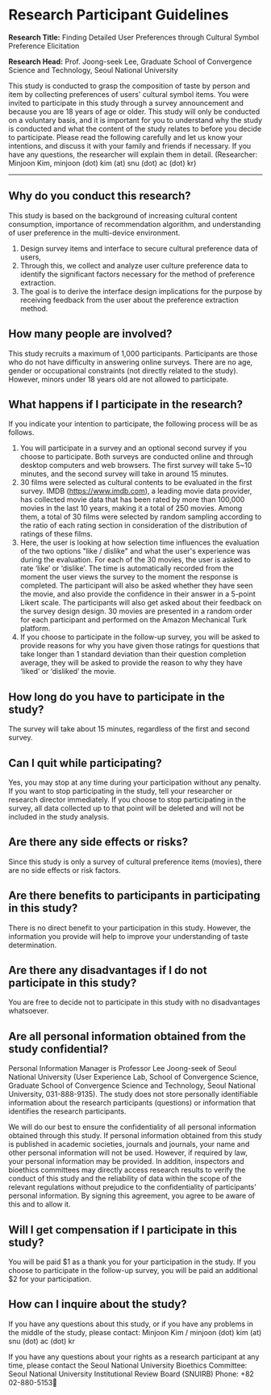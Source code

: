 # Research Participant Guidelines
**Research Title:** Finding Detailed User Preferences through Cultural Symbol Preference Elicitation

**Research Head:** Prof. Joong-seek Lee, Graduate School of Convergence Science and Technology, Seoul National University

This study is conducted to grasp the composition of taste by person and item by collecting preferences of users' cultural symbol items. You were invited to participate in this study through a survey announcement and because you are 18 years of age or older. This study will only be conducted on a voluntary basis, and it is important for you to understand why the study is conducted and what the content of the study relates to before you decide to participate. Please read the following carefully and let us know your intentions, and discuss it with your family and friends if necessary. If you have any questions, the researcher will explain them in detail. 
(Researcher: Minjoon Kim, minjoon (dot) kim (at) snu (dot) ac (dot) kr)

- - - -
## Why do you conduct this research?
This study is based on the background of increasing cultural content consumption, importance of recommendation algorithm, and understanding of user preference in the multi-device environment.
1. Design survey items and interface to secure cultural preference data of users,
2. Through this, we collect and analyze user culture preference data to identify the significant factors necessary for the method of preference extraction.
3. The goal is to derive the interface design implications for the purpose by receiving feedback from the user about the preference extraction method.


## How many people are involved?
This study recruits a maximum of 1,000 participants. Participants are those who do not have difficulty in answering online surveys. There are no age, gender or occupational constraints (not directly related to the study). However, minors under 18 years old are not allowed to participate.

## What happens if I participate in the research?
If you indicate your intention to participate, the following process will be as follows.

1. You will participate in a survey and an optional second survey if you choose to participate. Both surveys are conducted online and through desktop computers and web browsers. The first survey will take 5~10 minutes, and the second survey will take in around 15 minutes.
2. 30 films were selected as cultural contents to be evaluated in the first survey. IMDB (https://www.imdb.com), a leading movie data provider, has collected movie data that has been rated by more than 100,000 movies in the last 10 years, making it a total of 250 movies. Among them, a total of 30 films were selected by random sampling according to the ratio of each rating section in consideration of the distribution of ratings of these films.
3. Here, the user is looking at how selection time influences the evaluation of the two options "like / dislike" and what the user's experience was during the evaluation. For each of the 30 movies, the user is asked to rate ‘like’ or ‘dislike’. The time is automatically recorded from the moment the user views the survey to the moment the response is completed. The participant will also be asked whether they have seen the movie, and also provide the confidence in their answer in a 5-point Likert scale. The participants will also get asked about their feedback on the survey design design. 30 movies are presented in a random order for each participant and performed on the Amazon Mechanical Turk platform.
4. If you choose to participate in the follow-up survey, you will be asked to provide reasons for why you have given those ratings for questions that take longer than 1 standard deviation than their question completion average, they will be asked to provide the reason to why they have ‘liked’ or ‘disliked’ the movie. 

## How long do you have to participate in the study?
The survey will take about 15 minutes, regardless of the first and second survey.

## Can I quit while participating?
Yes, you may stop at any time during your participation without any penalty. If you want to stop participating in the study, tell your researcher or research director immediately. If you choose to stop participating in the survey, all data collected up to that point will be deleted and will not be included in the study analysis.

## Are there any side effects or risks?
Since this study is only a survey of cultural preference items (movies), there are no side effects or risk factors.

## Are there benefits to participants in participating in this study?
There is no direct benefit to your participation in this study. However, the information you provide will help to improve your understanding of taste determination.

## Are there any disadvantages if I do not participate in this study?
You are free to decide not to participate in this study with no disadvantages whatsoever.

## Are all personal information obtained from the study confidential?
Personal Information Manager is Professor Lee Joong-seek of Seoul National University (User Experience Lab, School of Convergence Science, Graduate School of Convergence Science and Technology, Seoul National University, 031-888-9135). The study does not store personally identifiable information about the research participants (questions) or information that identifies the research participants.

We will do our best to ensure the confidentiality of all personal information obtained through this study. If personal information obtained from this study is published in academic societies, journals and journals, your name and other personal information will not be used. However, if required by law, your personal information may be provided. In addition, inspectors and bioethics committees may directly access research results to verify the conduct of this study and the reliability of data within the scope of the relevant regulations without prejudice to the confidentiality of participants' personal information. By signing this agreement, you agree to be aware of this and to allow it.

## Will I get compensation if I participate in this study?
You will be paid $1 as a thank you for your participation in the study. If you choose to participate in the follow-up survey, you will be paid an additional $2 for your participation.

## How can I inquire about the study?
If you have any questions about this study, or if you have any problems in the middle of the study, please contact:
Minjoon Kim / minjoon (dot) kim (at) snu (dot) ac (dot) kr

If you have any questions about your rights as a research participant at any time, please contact the Seoul National University Bioethics Committee:
Seoul National University Institutional Review Board (SNUIRB) Phone: +82 02-880-5153
